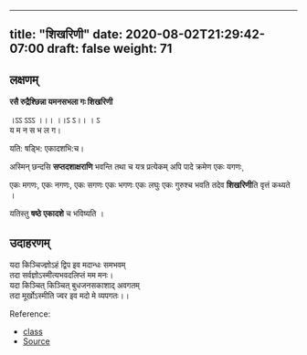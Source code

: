 
---
title: "शिखरिणी"
date: 2020-08-02T21:29:42-07:00
draft: false
weight: 71
---

<div class="skt_gadya">

## लक्षणम्

**रसै रुद्रैश्छिन्ना यमनसभला गः शिखरिणी**

।ऽऽ ऽऽऽ ।।। ।।ऽ ऽ।। । ऽ <br/>
य म न स भ ल ग। <br/>

यति: षड्भि: एकादशभि:च।<br/>

अस्मिन् छन्दसि **सप्तदशाक्षराणि** भवन्ति तथा च यत्र प्रत्येकम् अपि पादे क्रमेण एकः यगणः¸<br/>

एकः मगणः, एकः नगणः, एकः सगणः एकः भगणः एकः लघुः एकः गुरुश्च भवति तदेव **शिखरिणी**ति वृत्तं कथ्यते ।<br/>

यतिस्तु **षष्ठे**  **एकादशे**  च भविष्यति ।

</div>

## उदाहरणम्

<div class="shloka">
यदा किञ्चिज्ज्ञोऽहं द्विप इव मदान्धः समभवम् <br/>
तदा सर्वज्ञोऽस्मीत्यभवदलिप्तं मम मनः। <br/>
यदा किञ्चित् किञ्चित् बुधजनसकाशाद् अवगतम् <br/>
तदा मूर्खोऽस्मीति ज्वर इव मदो मे व्यपगतः।। <br/>
</div>

Reference:

- [class](https://www.youtube.com/watch?v=iN4QUsKHtfI)
- [Source](https://sa.wikipedia.org/wiki/%E0%A4%B6%E0%A4%BF%E0%A4%96%E0%A4%B0%E0%A4%BF%E0%A4%A3%E0%A5%80%E0%A4%9B%E0%A4%A8%E0%A5%8D%E0%A4%A6%E0%A4%83)
